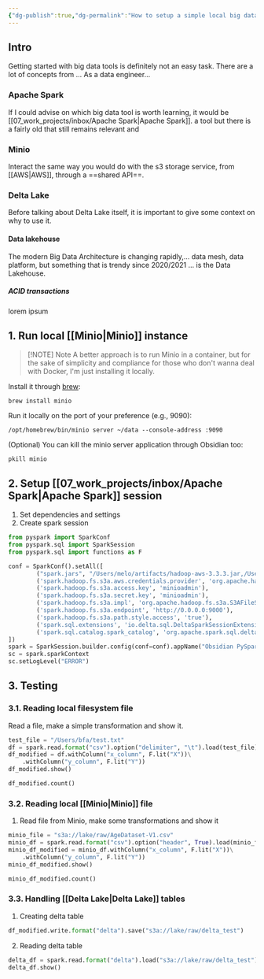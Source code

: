 ```yaml
---
{"dg-publish":true,"dg-permalink":"How to setup a simple local big data dev environment for studying purposes on Obsidian","permalink":"/How to setup a simple local big data dev environment for studying purposes on Obsidian/","dgHomeLink":true,"dgPassFrontmatter":false,"dgShowBacklinks":true,"dgShowLocalGraph":true}
---
```



<style>
.container {font-family: sans-serif; text-align: center;}
.button-wrapper button {z-index: 1;height: 40px; width: 100px; margin: 10px;padding: 5px;}
.excalidraw .App-menu_top .buttonList { display: flex;}
.excalidraw-wrapper { height: 800px; margin: 50px; position: relative;}
:root[dir="ltr"] .excalidraw .layer-ui__wrapper .zen-mode-transition.App-menu_bottom--transition-left {transform: none;}
</style><script src="https://unpkg.com/react@17/umd/react.production.min.js"></script><script src="https://unpkg.com/react-dom@17/umd/react-dom.production.min.js"></script><script type="text/javascript" src="https://unpkg.com/@excalidraw/excalidraw@0.12.0/dist/excalidraw.production.min.js"></script><div id="Drawing_2022-10-17_1848.17.excalidraw.md1"></div><script>(function(){const InitialData={"type":"excalidraw","version":2,"source":"https://excalidraw.com","elements":[{"id":"gVUvPWvKdHOZoLG3IKkgV","type":"image","x":58.793670997190986,"y":76.91449869791666,"width":179.87886235955062,"height":93.38710937500004,"angle":0,"strokeColor":"transparent","backgroundColor":"transparent","fillStyle":"hachure","strokeWidth":1,"strokeStyle":"solid","roughness":1,"opacity":100,"groupIds":[],"strokeSharpness":"round","seed":817942645,"version":739,"versionNonce":1372439669,"isDeleted":false,"boundElements":null,"updated":1666061417136,"link":null,"locked":false,"status":"pending","fileId":"6bd43211ee82ddbe4467b10ee1b3568c8a099284","scale":[1,1]},{"id":"4_eMwMrxykcOYpG8V2BP3","type":"image","x":-214.3671875,"y":-61.265625,"width":156.890625,"height":156.890625,"angle":0,"strokeColor":"transparent","backgroundColor":"transparent","fillStyle":"hachure","strokeWidth":1,"strokeStyle":"solid","roughness":1,"opacity":100,"groupIds":[],"strokeSharpness":"round","seed":1704413109,"version":554,"versionNonce":121248085,"isDeleted":false,"boundElements":null,"updated":1666061426869,"link":null,"locked":false,"status":"pending","fileId":"eb89aaf315e760f4f8c2e78a1fed2d226ca1d21a","scale":[1,1]},{"id":"Y1i0auWU","type":"text","x":-44.18359375,"y":-73.12890625,"width":85,"height":170,"angle":0,"strokeColor":"#495057","backgroundColor":"transparent","fillStyle":"hachure","strokeWidth":1,"strokeStyle":"solid","roughness":1,"opacity":100,"groupIds":[],"strokeSharpness":"sharp","seed":104860597,"version":551,"versionNonce":1356847099,"isDeleted":false,"boundElements":null,"updated":1666061668072,"link":null,"locked":false,"text":"+","rawText":"+","fontSize":142.07062499999998,"fontFamily":3,"textAlign":"left","verticalAlign":"top","baseline":137,"containerId":null,"originalText":"+"},{"id":"FBtxctuh6F9ppgGAqpDow","type":"image","x":69.6814040465494,"y":-65.0546875,"width":158.10339626083373,"height":137.51171875,"angle":0,"strokeColor":"transparent","backgroundColor":"transparent","fillStyle":"hachure","strokeWidth":1,"strokeStyle":"solid","roughness":1,"opacity":100,"groupIds":[],"strokeSharpness":"round","seed":1073615477,"version":490,"versionNonce":1643038203,"isDeleted":false,"boundElements":null,"updated":1666061417136,"link":null,"locked":false,"status":"pending","fileId":"5a4d38162e2d16463f27e35ae6a79e8bd7cf9e6b","scale":[1,1]},{"id":"BQg4BW44LykKuM7WtNWGk","type":"image","x":80.88153967696627,"y":-201.41796875,"width":135.703125,"height":135.703125,"angle":0,"strokeColor":"transparent","backgroundColor":"transparent","fillStyle":"hachure","strokeWidth":1,"strokeStyle":"solid","roughness":1,"opacity":100,"groupIds":[],"strokeSharpness":"round","seed":713651227,"version":375,"versionNonce":231009077,"isDeleted":false,"boundElements":null,"updated":1666061417136,"link":null,"locked":false,"status":"pending","fileId":"27818bd2e7f082efbd97c0faa5c198d3468a2092","scale":[1,1]},{"id":"bfoYFd37","type":"text","x":257.05859375,"y":-60.47053328804351,"width":77.05859375000001,"height":144.06606657608702,"angle":0,"strokeColor":"#495057","backgroundColor":"transparent","fillStyle":"hachure","strokeWidth":1,"strokeStyle":"solid","roughness":1,"opacity":100,"groupIds":[],"strokeSharpness":"sharp","seed":21707323,"version":173,"versionNonce":2053241691,"isDeleted":false,"boundElements":null,"updated":1666061665399,"link":null,"locked":false,"text":"=","rawText":"=","fontSize":120.61345108695653,"fontFamily":3,"textAlign":"left","verticalAlign":"top","baseline":116.06606657608702,"containerId":null,"originalText":"="},{"id":"hBx7786e","type":"text","x":422.875,"y":-104.4375,"width":161,"height":105,"angle":0,"strokeColor":"#862e9c","backgroundColor":"transparent","fillStyle":"hachure","strokeWidth":1,"strokeStyle":"solid","roughness":1,"opacity":100,"groupIds":[],"strokeSharpness":"sharp","seed":1779335643,"version":248,"versionNonce":1887585883,"isDeleted":false,"boundElements":null,"updated":1666061636158,"link":null,"locked":false,"text":"Fun!","rawText":"Fun!","fontSize":83.33437500000002,"fontFamily":1,"textAlign":"left","verticalAlign":"top","baseline":74,"containerId":null,"originalText":"Fun!"},{"id":"cAA5jNoC","type":"text","x":341.375,"y":0.29296875,"width":324,"height":125,"angle":0,"strokeColor":"#862e9c","backgroundColor":"transparent","fillStyle":"hachure","strokeWidth":1,"strokeStyle":"solid","roughness":1,"opacity":100,"groupIds":[],"strokeSharpness":"sharp","seed":683204219,"version":408,"versionNonce":1655934005,"isDeleted":false,"boundElements":null,"updated":1666061850178,"link":null,"locked":false,"text":"(i.e., simple but powerful local\nnote-taking environment for big\ndata studies with execution and\ninter-connectivity capabilities)\n","rawText":"(i.e., simple but powerful local\nnote-taking environment for big\ndata studies with execution and\ninter-connectivity capabilities)\n","fontSize":20,"fontFamily":1,"textAlign":"center","verticalAlign":"top","baseline":118,"containerId":null,"originalText":"(i.e., simple but powerful local\nnote-taking environment for big\ndata studies with execution and\ninter-connectivity capabilities)\n"}],"appState":{"theme":"light","viewBackgroundColor":"#ffffff","currentItemStrokeColor":"#495057","currentItemBackgroundColor":"transparent","currentItemFillStyle":"hachure","currentItemStrokeWidth":1,"currentItemStrokeStyle":"solid","currentItemRoughness":1,"currentItemOpacity":100,"currentItemFontFamily":1,"currentItemFontSize":20,"currentItemTextAlign":"center","currentItemStrokeSharpness":"sharp","currentItemStartArrowhead":null,"currentItemEndArrowhead":"arrow","currentItemLinearStrokeSharpness":"round","gridSize":null,"colorPalette":{}},"files":{}};InitialData.scrollToContent=true;App=()=>{const e=React.useRef(null),t=React.useRef(null),[n,i]=React.useState({width:void 0,height:void 0});return React.useEffect(()=>{i({width:t.current.getBoundingClientRect().width,height:t.current.getBoundingClientRect().height});const e=()=>{i({width:t.current.getBoundingClientRect().width,height:t.current.getBoundingClientRect().height})};return window.addEventListener("resize",e),()=>window.removeEventListener("resize",e)},[t]),React.createElement(React.Fragment,null,React.createElement("div",{className:"excalidraw-wrapper",ref:t},React.createElement(ExcalidrawLib.Excalidraw,{ref:e,width:n.width,height:n.height,initialData:InitialData,viewModeEnabled:!0,zenModeEnabled:!0,gridModeEnabled:!1})))},excalidrawWrapper=document.getElementById("Drawing_2022-10-17_1848.17.excalidraw.md1");ReactDOM.render(React.createElement(App),excalidrawWrapper);})();</script>

## Intro
Getting started with big data tools is definitely not an easy task. There are a lot of concepts from ... As a data engineer... 

### Apache Spark
If I could advise on which big data tool is worth learning, it would be [[07_work_projects/inbox/Apache Spark|Apache Spark]].   a tool but there is a fairly old that still remains relevant and 

### Minio
Interact the same way you would do with the s3 storage service, from [[AWS|AWS]], through a ==shared API==.

### Delta Lake
Before talking about Delta Lake itself, it is important to give some context on why to use it.

#### Data lakehouse
The modern Big Data Architecture is changing rapidly,... data mesh, data platform,  but something that is trendy since 2020/2021 ... is the Data Lakehouse.

##### ACID transactions
lorem ipsum

## 1. Run local [[Minio|Minio]] instance

> [!NOTE] Note
> A better approach is to run Minio in a container, but for the sake of simplicity and compliance for those who don't wanna deal with Docker, I'm just installing it locally.

Install it through [brew]([https://brew.sh/](https://brew.sh/)):
```shell
brew install minio
```

Run it locally on the port of your preference (e.g., 9090):
```shell
/opt/homebrew/bin/minio server ~/data --console-address :9090
```

(Optional) You can kill the minio server application through Obsidian too:
```shell
pkill minio
```

## 2. Setup [[07_work_projects/inbox/Apache Spark|Apache Spark]] session
1. Set dependencies and settings
2. Create spark session
```python
from pyspark import SparkConf
from pyspark.sql import SparkSession
from pyspark.sql import functions as F

conf = SparkConf().setAll([
        ("spark.jars", "/Users/melo/artifacts/hadoop-aws-3.3.3.jar,/Users/melo/artifacts/aws-java-sdk-bundle-1.11.980.jar,/Users/melo/artifacts/delta-core_2.12-2.1.0.jar,/Users/melo/artifacts/delta-storage-2.1.0.jar"),
		('spark.hadoop.fs.s3a.aws.credentials.provider', 'org.apache.hadoop.fs.s3a.SimpleAWSCredentialsProvider'),
        ('spark.hadoop.fs.s3a.access.key', 'minioadmin'),
        ('spark.hadoop.fs.s3a.secret.key', 'minioadmin'),
        ('spark.hadoop.fs.s3a.impl', 'org.apache.hadoop.fs.s3a.S3AFileSystem'),
        ('spark.hadoop.fs.s3a.endpoint', 'http://0.0.0.0:9000'),
        ('spark.hadoop.fs.s3a.path.style.access', 'true'),
        ('spark.sql.extensions', 'io.delta.sql.DeltaSparkSessionExtension'),
        ('spark.sql.catalog.spark_catalog', 'org.apache.spark.sql.delta.catalog.DeltaCatalog')
])
spark = SparkSession.builder.config(conf=conf).appName("Obsidian PySpark").getOrCreate()
sc = spark.sparkContext
sc.setLogLevel("ERROR")
```

## 3. Testing
### 3.1. Reading local filesystem file
Read a file, make a simple transformation and show it.
```python
test_file = "/Users/bfa/test.txt"
df = spark.read.format("csv").option("delimiter", "\t").load(test_file)
df_modified = df.withColumn("x_column", F.lit("X"))\
	.withColumn("y_column", F.lit("Y"))
df_modified.show()
```

```python
df_modified.count()
```

### 3.2. Reading local [[Minio|Minio]] file
1. Read file from Minio, make some transformations and show it
```python
minio_file = "s3a://lake/raw/AgeDataset-V1.csv"
minio_df = spark.read.format("csv").option("header", True).load(minio_file)
minio_df_modified = minio_df.withColumn("x_column", F.lit("X"))\
	.withColumn("y_column", F.lit("Y"))
minio_df_modified.show()
```

```python
minio_df_modified.count()
```

### 3.3. Handling [[Delta Lake|Delta Lake]] tables
1. Creating delta table
```python
df_modified.write.format("delta").save("s3a://lake/raw/delta_test")
```

2. Reading delta table
```python
delta_df = spark.read.format("delta").load("s3a://lake/raw/delta_test")
delta_df.show()
```